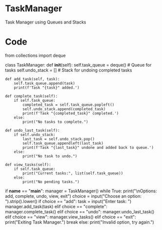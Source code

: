 # TaskManager
Task Manager using Queues and Stacks

# Code
from collections import deque

class TaskManager:
    def __init__(self):
        self.task_queue = deque()  # Queue for tasks
        self.undo_stack = []  # Stack for undoing completed tasks

    def add_task(self, task):
        self.task_queue.append(task)
        print(f'Task "{task}" added.')

    def complete_task(self):
        if self.task_queue:
            completed_task = self.task_queue.popleft()
            self.undo_stack.append(completed_task)
            print(f'Task "{completed_task}" completed.')
        else:
            print("No tasks to complete.")

    def undo_last_task(self):
        if self.undo_stack:
            last_task = self.undo_stack.pop()
            self.task_queue.appendleft(last_task)
            print(f'Task "{last_task}" undone and added back to queue.')
        else:
            print("No task to undo.")

    def view_tasks(self):
        if self.task_queue:
            print("Current tasks:", list(self.task_queue))
        else:
            print("No pending tasks.")

if __name__ == "__main__":
    manager = TaskManager()
    while True:
        print("\nOptions: add, complete, undo, view, exit")
        choice = input("Choose an option: ").strip().lower()
        if choice == "add":
            task = input("Enter task: ")
            manager.add_task(task)
        elif choice == "complete":
            manager.complete_task()
        elif choice == "undo":
            manager.undo_last_task()
        elif choice == "view":
            manager.view_tasks()
        elif choice == "exit":
            print("Exiting Task Manager.")
            break
        else:
            print("Invalid option, try again.")
